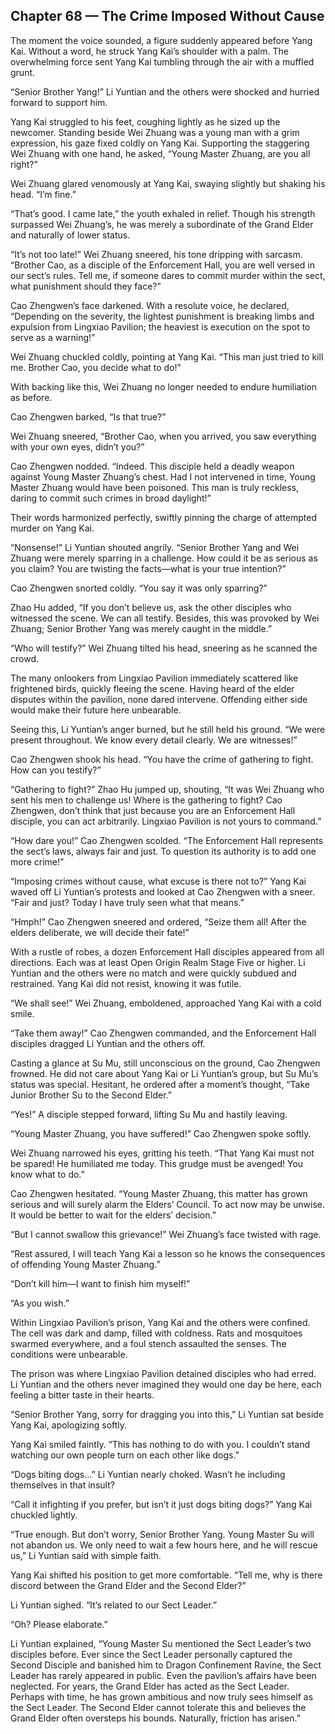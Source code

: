 ## Chapter 68 — The Crime Imposed Without Cause

The moment the voice sounded, a figure suddenly appeared before Yang Kai. Without a word, he struck Yang Kai’s shoulder with a palm. The overwhelming force sent Yang Kai tumbling through the air with a muffled grunt.

“Senior Brother Yang!” Li Yuntian and the others were shocked and hurried forward to support him.

Yang Kai struggled to his feet, coughing lightly as he sized up the newcomer. Standing beside Wei Zhuang was a young man with a grim expression, his gaze fixed coldly on Yang Kai. Supporting the staggering Wei Zhuang with one hand, he asked, “Young Master Zhuang, are you all right?”

Wei Zhuang glared venomously at Yang Kai, swaying slightly but shaking his head. “I’m fine.”

“That’s good. I came late,” the youth exhaled in relief. Though his strength surpassed Wei Zhuang’s, he was merely a subordinate of the Grand Elder and naturally of lower status.

“It’s not too late!” Wei Zhuang sneered, his tone dripping with sarcasm. “Brother Cao, as a disciple of the Enforcement Hall, you are well versed in our sect’s rules. Tell me, if someone dares to commit murder within the sect, what punishment should they face?”

Cao Zhengwen’s face darkened. With a resolute voice, he declared, “Depending on the severity, the lightest punishment is breaking limbs and expulsion from Lingxiao Pavilion; the heaviest is execution on the spot to serve as a warning!”

Wei Zhuang chuckled coldly, pointing at Yang Kai. “This man just tried to kill me. Brother Cao, you decide what to do!”

With backing like this, Wei Zhuang no longer needed to endure humiliation as before.

Cao Zhengwen barked, “Is that true?”

Wei Zhuang sneered, “Brother Cao, when you arrived, you saw everything with your own eyes, didn’t you?”

Cao Zhengwen nodded. “Indeed. This disciple held a deadly weapon against Young Master Zhuang’s chest. Had I not intervened in time, Young Master Zhuang would have been poisoned. This man is truly reckless, daring to commit such crimes in broad daylight!”

Their words harmonized perfectly, swiftly pinning the charge of attempted murder on Yang Kai.

“Nonsense!” Li Yuntian shouted angrily. “Senior Brother Yang and Wei Zhuang were merely sparring in a challenge. How could it be as serious as you claim? You are twisting the facts—what is your true intention?”

Cao Zhengwen snorted coldly. “You say it was only sparring?”

Zhao Hu added, “If you don’t believe us, ask the other disciples who witnessed the scene. We can all testify. Besides, this was provoked by Wei Zhuang; Senior Brother Yang was merely caught in the middle.”

“Who will testify?” Wei Zhuang tilted his head, sneering as he scanned the crowd.

The many onlookers from Lingxiao Pavilion immediately scattered like frightened birds, quickly fleeing the scene. Having heard of the elder disputes within the pavilion, none dared intervene. Offending either side would make their future here unbearable.

Seeing this, Li Yuntian’s anger burned, but he still held his ground. “We were present throughout. We know every detail clearly. We are witnesses!”

Cao Zhengwen shook his head. “You have the crime of gathering to fight. How can you testify?”

“Gathering to fight?” Zhao Hu jumped up, shouting, “It was Wei Zhuang who sent his men to challenge us! Where is the gathering to fight? Cao Zhengwen, don’t think that just because you are an Enforcement Hall disciple, you can act arbitrarily. Lingxiao Pavilion is not yours to command.”

“How dare you!” Cao Zhengwen scolded. “The Enforcement Hall represents the sect’s laws, always fair and just. To question its authority is to add one more crime!”

“Imposing crimes without cause, what excuse is there not to?” Yang Kai waved off Li Yuntian’s protests and looked at Cao Zhengwen with a sneer. “Fair and just? Today I have truly seen what that means.”

“Hmph!” Cao Zhengwen sneered and ordered, “Seize them all! After the elders deliberate, we will decide their fate!”

With a rustle of robes, a dozen Enforcement Hall disciples appeared from all directions. Each was at least Open Origin Realm Stage Five or higher. Li Yuntian and the others were no match and were quickly subdued and restrained. Yang Kai did not resist, knowing it was futile.

“We shall see!” Wei Zhuang, emboldened, approached Yang Kai with a cold smile.

“Take them away!” Cao Zhengwen commanded, and the Enforcement Hall disciples dragged Li Yuntian and the others off.

Casting a glance at Su Mu, still unconscious on the ground, Cao Zhengwen frowned. He did not care about Yang Kai or Li Yuntian’s group, but Su Mu’s status was special. Hesitant, he ordered after a moment’s thought, “Take Junior Brother Su to the Second Elder.”

“Yes!” A disciple stepped forward, lifting Su Mu and hastily leaving.

“Young Master Zhuang, you have suffered!” Cao Zhengwen spoke softly.

Wei Zhuang narrowed his eyes, gritting his teeth. “That Yang Kai must not be spared! He humiliated me today. This grudge must be avenged! You know what to do.”

Cao Zhengwen hesitated. “Young Master Zhuang, this matter has grown serious and will surely alarm the Elders’ Council. To act now may be unwise. It would be better to wait for the elders’ decision.”

“But I cannot swallow this grievance!” Wei Zhuang’s face twisted with rage.

“Rest assured, I will teach Yang Kai a lesson so he knows the consequences of offending Young Master Zhuang.”

“Don’t kill him—I want to finish him myself!”

“As you wish.”

Within Lingxiao Pavilion’s prison, Yang Kai and the others were confined. The cell was dark and damp, filled with coldness. Rats and mosquitoes swarmed everywhere, and a foul stench assaulted the senses. The conditions were unbearable.

The prison was where Lingxiao Pavilion detained disciples who had erred. Li Yuntian and the others never imagined they would one day be here, each feeling a bitter taste in their hearts.

“Senior Brother Yang, sorry for dragging you into this,” Li Yuntian sat beside Yang Kai, apologizing softly.

Yang Kai smiled faintly. “This has nothing to do with you. I couldn’t stand watching our own people turn on each other like dogs.”

“Dogs biting dogs…” Li Yuntian nearly choked. Wasn’t he including themselves in that insult?

“Call it infighting if you prefer, but isn’t it just dogs biting dogs?” Yang Kai chuckled lightly.

“True enough. But don’t worry, Senior Brother Yang. Young Master Su will not abandon us. We only need to wait a few hours here, and he will rescue us,” Li Yuntian said with simple faith.

Yang Kai shifted his position to get more comfortable. “Tell me, why is there discord between the Grand Elder and the Second Elder?”

Li Yuntian sighed. “It’s related to our Sect Leader.”

“Oh? Please elaborate.”

Li Yuntian explained, “Young Master Su mentioned the Sect Leader’s two disciples before. Ever since the Sect Leader personally captured the Second Disciple and banished him to Dragon Confinement Ravine, the Sect Leader has rarely appeared in public. Even the pavilion’s affairs have been neglected. For years, the Grand Elder has acted as the Sect Leader. Perhaps with time, he has grown ambitious and now truly sees himself as the Sect Leader. The Second Elder cannot tolerate this and believes the Grand Elder often oversteps his bounds. Naturally, friction has arisen.”